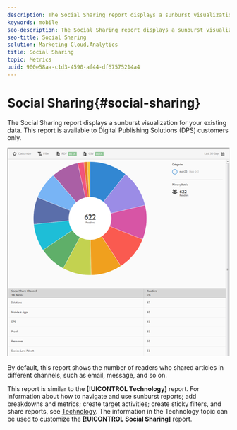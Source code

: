 ```yaml
---
description: The Social Sharing report displays a sunburst visualization for your existing data. This report is available to Digital Publishing Solutions (DPS) customers only.
keywords: mobile
seo-description: The Social Sharing report displays a sunburst visualization for your existing data. This report is available to Digital Publishing Solutions (DPS) customers only.
seo-title: Social Sharing
solution: Marketing Cloud,Analytics
title: Social Sharing
topic: Metrics
uuid: 900e58aa-c1d3-4590-af44-df67575214a4
---
```


# Social Sharing{#social-sharing}

The Social Sharing report displays a sunburst visualization for your existing data. This report is available to Digital Publishing Solutions (DPS) customers only.

 ![](assets/dps_social_share.png)

By default, this report shows the number of readers who shared articles in different channels, such as email, message, and so on.

This report is similar to the **[!UICONTROL Technology]** report. For information about how to navigate and use sunburst reports; add breakdowns and metrics; create target activities; create sticky filters, and share reports, see [Technology](../usage/reports-technology.md#concept_FA595B66323E47AE8EC785D2184F2951). The information in the Technology topic can be used to customize the **[!UICONTROL Social Sharing]** report. 
